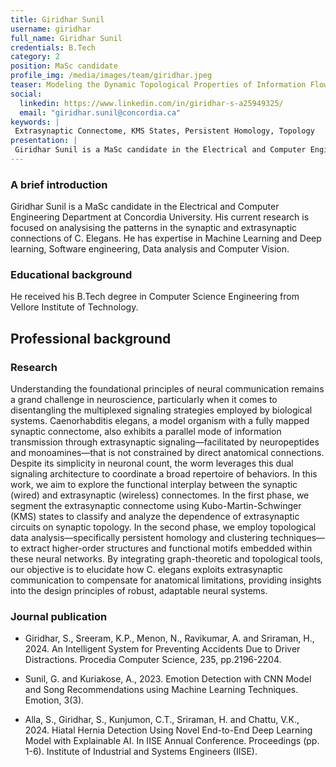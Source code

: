```yaml
---
title: Giridhar Sunil
username: giridhar
full_name: Giridhar Sunil
credentials: B.Tech
category: 2
position: MaSc candidate
profile_img: /media/images/team/giridhar.jpeg
teaser: Modeling the Dynamic Topological Properties of Information Flow in the Structural Connectome of Caenorhabditis elegans
social: 
  linkedin: https://www.linkedin.com/in/giridhar-s-a25949325/
  email: "giridhar.sunil@concordia.ca"
keywords: |
 Extrasynaptic Connectome, KMS States, Persistent Homology, Topology
presentation: |
 Giridhar Sunil is a MaSc candidate in the Electrical and Computer Engineering Department at Concordia University. His current research is focused on analysising the patterns in the synaptic and extrasynaptic connections of C. Elegans. He has expertise in Machine Learning and Deep learning, Software engineering, Data analysis and Computer Vision.
---
```


### A brief introduction

Giridhar Sunil is a MaSc candidate in the Electrical and Computer Engineering Department at Concordia University. His current research is focused on analysising the patterns in the synaptic and extrasynaptic connections of C. Elegans. He has expertise in Machine Learning and Deep learning, Software engineering, Data analysis and Computer Vision.


### Educational background

He received his B.Tech degree in Computer Science Engineering from Vellore Institute of Technology.


## Professional background

### Research

Understanding the foundational principles of neural communication remains a grand challenge in neuroscience, particularly when it comes to disentangling the multiplexed signaling strategies employed by biological systems. Caenorhabditis elegans, a model organism with a fully mapped synaptic connectome, also exhibits a parallel mode of information transmission through extrasynaptic signaling—facilitated by neuropeptides and monoamines—that is not constrained by direct anatomical connections. Despite its simplicity in neuronal count, the worm leverages this dual signaling architecture to coordinate a broad repertoire of behaviors. In this work, we aim to explore the functional interplay between the synaptic (wired) and extrasynaptic (wireless) connectomes. In the first phase, we segment the extrasynaptic connectome using Kubo-Martin-Schwinger (KMS) states to classify and analyze the dependence of extrasynaptic circuits on synaptic topology. In the second phase, we employ topological data analysis—specifically persistent homology and clustering techniques—to extract higher-order structures and functional motifs embedded within these neural networks. By integrating graph-theoretic and topological tools, our objective is to elucidate how C. elegans exploits extrasynaptic communication to compensate for anatomical limitations, providing insights into the design principles of robust, adaptable neural systems.



### Journal publication

- Giridhar, S., Sreeram, K.P., Menon, N., Ravikumar, A. and Sriraman, H., 2024. An Intelligent System for Preventing Accidents Due to Driver Distractions. Procedia Computer Science, 235, pp.2196-2204.

- Sunil, G. and Kuriakose, A., 2023. Emotion Detection with CNN Model and Song Recommendations using Machine Learning Techniques. Emotion, 3(3).

- Alla, S., Giridhar, S., Kunjumon, C.T., Sriraman, H. and Chattu, V.K., 2024. Hiatal Hernia Detection Using Novel End-to-End Deep Learning Model with Explainable AI. In IISE Annual Conference. Proceedings (pp. 1-6). Institute of Industrial and Systems Engineers (IISE).